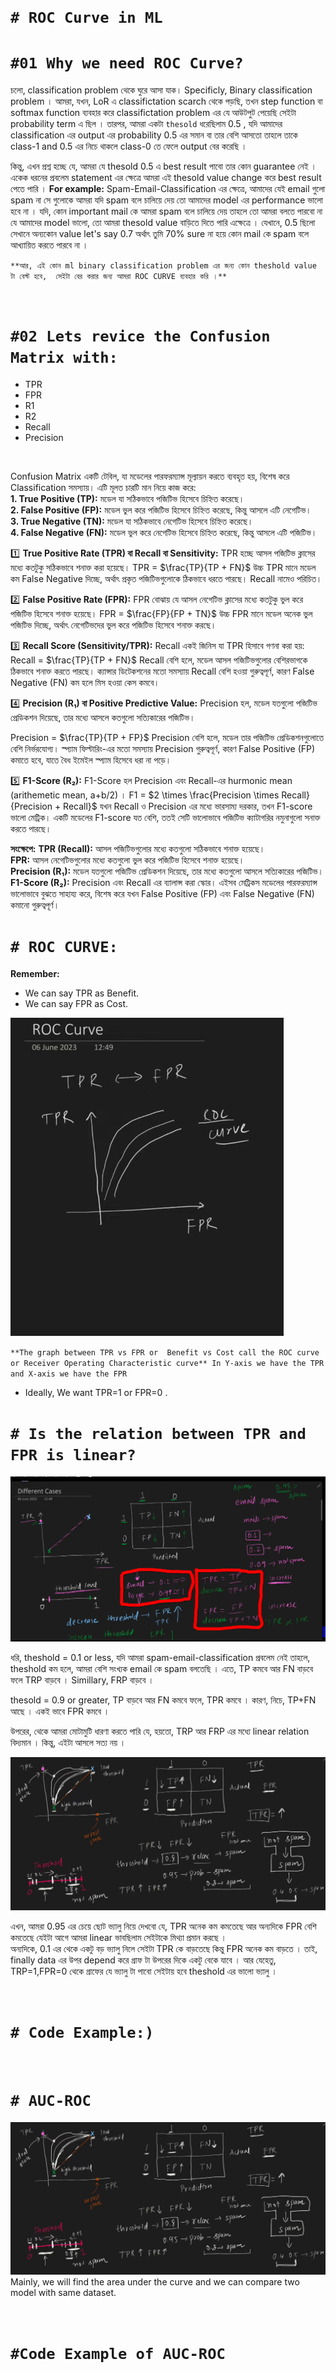<br>
<br>

# `# ROC Curve in ML`


# `#01 Why we need ROC Curve?`

চলো, classification problem থেকে ঘুরে আসা যাক। Specificly, Binary classification problem । আমরা, যখন,  LoR এ classifictation scarch থেকে পড়ছি, তখন step function বা softmax function ব্যবহার করে classifictation problem এর যে আউটপুট পেয়েছি সেইটা probability term এ ছিল । তারপর, আমরা একটা `thesold` ধরেছিলাম 0.5 , যদি আমাদের classification এর output এর probability 0.5 এর সমান বা তার বেশি আসতো তাহলে তাকে class-1 and 0.5 এর নিচে থাকলে class-0 তে ফেলে output  বের করেছি । 

কিন্তু, এখন প্রশ্ন হচ্ছে যে, আমরা যে thesold 0.5 এ best result পাবো তার কোন  guarantee নেই । একেক ধরনের প্রবলেম statement এর ক্ষেত্রে আমরা এই thesold value change করে best result পেতে পারি । **For example:** Spam-Email-Classification এর ক্ষেত্রে, আমাদের যেই email গুলো spam না সে গুলোকে আমরা যদি spam বলে চালিয়ে দেয় তো আমাদের model এর performance ভালো হবে না । যদি, কোন important mail কে আমরা spam বলে চালিয়ে দেয় তাহলে তো আমরা বলতে পারবো না যে আমাদের model ভালো, তো আমরা thesold value বাড়িতে দিতে পারি এক্ষেত্রে । যেখানে, 0.5 ছিলো সেখানে অন্যকোন value let's say 0.7 অর্থাৎ তুমি 70% sure না হয়ে কোন mail কে spam বলে আখ্যায়িত করতে পারবে না । 

`**আর, এই কোন ml binary classification problem এর জন্য কোন theshold value টা বেস্ট হবে,  সেইটা বের করার জন্য আমরা ROC CURVE ব্যবহার করি ।**`

<br>

# `#02 Lets revice the Confusion Matrix with:`
- TPR
- FPR
- R1
- R2
- Recall 
- Precision

<br>

Confusion Matrix একটি টেবিল, যা মডেলের পারফরম্যান্স মূল্যায়ন করতে ব্যবহৃত হয়, বিশেষ করে Classification সমস্যায়। এটি মূলত চারটি মান নিয়ে কাজ করে:<br>
**1. True Positive (TP):** মডেল যা সঠিকভাবে পজিটিভ হিসেবে চিহ্নিত করেছে।<Br>
**2. False Positive (FP):** মডেল ভুল করে পজিটিভ হিসেবে চিহ্নিত করেছে, কিন্তু আসলে এটি নেগেটিভ।<br>
**3. True Negative (TN):** মডেল যা সঠিকভাবে নেগেটিভ হিসেবে চিহ্নিত করেছে।<br>
**4. False Negative (FN):** মডেল ভুল করে নেগেটিভ হিসেবে চিহ্নিত করেছে, কিন্তু আসলে এটি পজিটিভ।

1️⃣ **True Positive Rate (TPR) বা Recall বা Sensitivity:**
TPR হচ্ছে আসল পজিটিভ ক্লাসের মধ্যে কতটুকু সঠিকভাবে শনাক্ত করা হয়েছে।
TPR = $\frac{TP}{TP + FN}$ 
উচ্চ TPR মানে মডেল কম False Negative দিচ্ছে, অর্থাৎ প্রকৃত পজিটিভগুলোকে ঠিকভাবে ধরতে পারছে।
Recall নামেও পরিচিত।

2️⃣ **False Positive Rate (FPR):**
FPR বোঝায় যে আসল নেগেটিভ ক্লাসের মধ্যে কতটুকু ভুল করে পজিটিভ হিসেবে শনাক্ত হয়েছে।
FPR = $\frac{FP}{FP + TN}$
উচ্চ FPR মানে মডেল অনেক ভুল পজিটিভ দিচ্ছে, অর্থাৎ নেগেটিভদের ভুল করে পজিটিভ হিসেবে শনাক্ত করছে।

3️⃣ **Recall Score (Sensitivity/TPR):**
Recall একই জিনিস যা TPR হিসাবে গণনা করা হয়:
Recall = $\frac{TP}{TP + FN}$ 
Recall বেশি হলে, মডেল আসল পজিটিভগুলোর বেশিরভাগকে ঠিকভাবে শনাক্ত করতে পারছে।
ক্যান্সার ডিটেকশনের মতো সমস্যায় Recall বেশি হওয়া গুরুত্বপূর্ণ, কারণ False Negative (FN) কম হলে মিস হওয়া কেস কমবে।

4️⃣ **Precision (R₁) বা Positive Predictive Value:**
Precision হল, মডেল যতগুলো পজিটিভ প্রেডিকশন দিয়েছে, তার মধ্যে আসলে কতগুলো সত্যিকারের পজিটিভ।

Precision = $\frac{TP}{TP + FP}$ 
Precision বেশি হলে, মডেল তার পজিটিভ প্রেডিকশনগুলোতে বেশি নির্ভরযোগ্য।
স্প্যাম ফিল্টারিং-এর মতো সমস্যায় Precision গুরুত্বপূর্ণ, কারণ False Positive (FP) কমাতে হবে, যাতে বৈধ ইমেইল স্প্যাম হিসেবে ধরা না পড়ে।

5️⃣ **F1-Score (R₂):**
F1-Score হল Precision এবং Recall-এর hurmonic mean (arithemetic mean, a+b/2) ।
F1 = $2 \times \frac{Precision \times Recall}{Precision + Recall}$
যখন Recall ও Precision এর মধ্যে ভারসাম্য দরকার, তখন F1-score ভালো মেট্রিক।
একটি মডেলের F1-score যত বেশি, ততই সেটি ভালোভাবে পজিটিভ ক্যাটাগরির নমুনাগুলো সনাক্ত করতে পারছে।

**সংক্ষেপে:**
**TPR (Recall):** আসল পজিটিভগুলোর মধ্যে কতগুলো সঠিকভাবে শনাক্ত হয়েছে। <br>
**FPR:** আসল নেগেটিভগুলোর মধ্যে কতগুলো ভুল করে পজিটিভ হিসেবে শনাক্ত হয়েছে। <br>
**Precision (R₁):** মডেল যতগুলো পজিটিভ প্রেডিকশন দিয়েছে, তার মধ্যে কতগুলো আসলে সত্যিকারের পজিটিভ। <br>
**F1-Score (R₂):** Precision এবং Recall এর ব্যালান্স করা স্কোর।
এইসব মেট্রিকস মডেলের পারফরম্যান্স ভালোভাবে বুঝতে সাহায্য করে, বিশেষ করে যখন False Positive (FP) এবং False Negative (FN) কমানো গুরুত্বপূর্ণ।

# `# ROC CURVE:`

**Remember:**
- We can say TPR as Benefit. 
- We can say FPR as Cost.

![image](img/img01.png)

`**The graph between TPR vs FPR or  Benefit vs Cost call the ROC curve or Receiver Operating Characteristic curve** In Y-axis we have the TPR and X-axis we have the FPR`

- Ideally, We want TPR=1 or FPR=0 . 


# `# Is the relation between TPR and FPR is linear?`

![image](img/img02.png)

ধরি, 
theshold = 0.1 or less,
যদি আমরা  spam-email-classification প্রবলেম নেই তাহলে, 
theshold কম হলে, আমরা বেশি সংখ্যক email কে spam বলতেছি । এতে, TP কমবে আর FN বাড়বে ফলে TRP বাড়বে । 
Simillary, FRP বাড়বে । 

thesold = 0.9 or greater,
TP বাড়বে আর FN কমবে ফলে, TPR কমবে । কারণ, নিচে, TP+FN আছে । 
একই ভাবে FPR কমবে । 

উপরের, থেকে আমরা মোটামুটি ধারণা করতে পারি যে, হয়তো, TRP আর FRP এর মধ্যে linear relation বিদ্যমান । কিন্তু, এইটা আসলে সত্য নয় । 


![image](img/img03.png)

এখন, আমরা 0.95 এর চেয়ে ছোট ভ্যালু নিয়ে দেখবো যে, TPR অনেক কম কমতেছে আর অন্যদিকে FPR বেশি কমতেছে যেইটা আগে আমরা linear ভাবছিলাম সেইটাকে মিথ্যা প্রমান করছে ।  <br>
অন্যদিকে, 0.1 এর থেকে একটু বড় ভ্যালু নিলে সেইটা TPR কে বাড়তেছে কিন্তু FPR অনেক কম বাড়তে । তাই, finally data এর  উপর depend করে গ্রাফ টা উপরের দিকে একটু বেকে যাবে । আর যেহেতু, TRP=1,FPR=0 থেকে গ্রাফের যে ভ্যালু টা পাবো সেইটায় হবে theshold  এর ভালো ভ্যালু । 

<br>


# `# Code Example:) `


<br>


# `# AUC-ROC`

![image](img/img03.png)
Mainly, we will find the area under the curve and we can compare two model with same dataset.

<br>

# `#Code Example of AUC-ROC`


<br>
